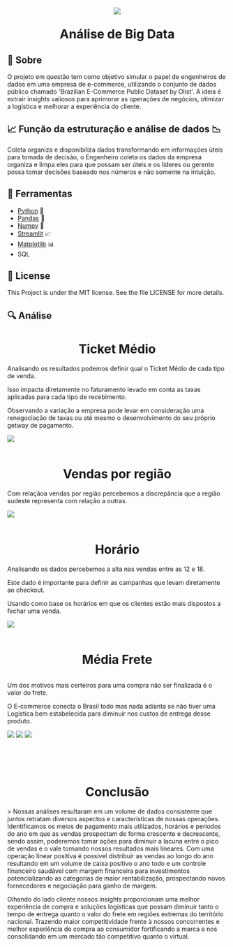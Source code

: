<h1 align ="center"> 
    <img src = "../img/geseis.png">
    <p>Análise de Big Data </p>
</h1>


## 📙 Sobre

O projeto em questão tem como objetivo simular o papel de engenheiros de dados em uma empresa de e-commerce, utilizando o conjunto de dados público chamado 'Brazilian E-Commerce Public Dataset by Olist'. A ideia é extrair insights valiosos para aprimorar as operações de negócios, otimizar a logística e melhorar a experiência do cliente.

## 📈 Função da estruturação e análise de dados 📉

Coleta organiza e disponibiliza dados transformando em informações úteis para tomada de decisão, o Engenheiro coleta os dados da empresa organiza e limpa eles para que possam ser úteis e os lideres ou gerente possa tomar decisões baseado nos números e não somente na intuição.

## 🔨 Ferramentas

- [Python](https://www.python.org/doc/) 🐍
- [Pandas](https://pandas.pydata.org/docs/) 🐼
- [Numpy](https://numpy.org/doc/stable/) 🎲
- [Streamlit](https://docs.streamlit.io/) 📈
- [Matplotlib](https://matplotlib.org/stable/index.html) 📊
- SQL

## 📃 License

This Project is under the MIT license. See the file LICENSE for more details.

## 🔍 Análise 

<h1 align="center">
Ticket Médio
</h1>
<p>
Analisando os resultados podemos definir qual o Ticket Médio de cada tipo de venda.

Isso impacta diretamente no faturamento levado em conta as taxas aplicadas para cada tipo de recebimento.

Observando a variação a empresa pode levar em consideração uma renegociação de taxas ou até mesmo o desenvolvimento do seu próprio getway de pagamento.
</p>

<img src = "../img/ticketm.png">
<br> <br>

<h1 align="center">
Vendas por região
</h1>

<p>
 Com relaçãoa vendas por região percebemos a discrepância que a região sudeste representa com relação a outras.
</p>

<img src = "../img/regi.png">
<br> <br>

<h1 align="center">
Horário
</h1>

<p>
Analisando os dados percebemos a alta nas vendas entre as 12 e 18.

Este dado é importante para definir as campanhas que levam diretamente ao checkout. 

Usando como base os horários em que os clientes estão mais dispostos a fechar uma venda.
</p>

<img src = "../img/horari.png">
<br> <br>

<h1 align="center">
Média Frete
</h1>


```bash
```
<p> 
Um dos motivos mais certeiros para uma compra não ser finalizada é o valor do frete.

O E-commerce conecta o Brasil todo mas nada adianta se não tiver uma Logística bem estabelecida para diminuir nos custos de entrega desse produto. 
</p>

<img src = "../img/mfrete1.png">
<img src = "../img/mfrete2.png">
<img src = "../img/mfrete3.png">

<br><br><br>

<h1 align="center">Conclusão</h1>

<p>>
Nossas análises resultaram em um volume de dados consistente que juntos retratam diversos aspectos e características de nossas operações. Identificamos os meios de pagamento mais utilizados, horários e períodos do ano em que as vendas prospectam de forma crescente e decrescente, sendo assim, poderemos tomar ações para diminuir a lacuna entre o pico de vendas e o vale tornando nossos resultados mais lineares. Com uma operação linear  positiva é possível distribuir as vendas ao longo do ano resultando em um volume de caixa positivo o ano todo e um controle financeiro saudável com margem financeira para investimentos potencializando as categorias de maior rentabilização, prospectando novos fornecedores e negociação para ganho de margem. 

Olhando do lado cliente nossos insights proporcionam uma melhor experiência de compra e soluções logísticas que possam diminuir tanto o tempo de entrega quanto o valor do frete em regiões extremas do território nacional. Trazendo maior competitividade frente à nossos concorrentes e melhor experiência de compra ao consumidor fortificando a marca e nos consolidando em um mercado tão competitivo quanto o virtual. </p>

